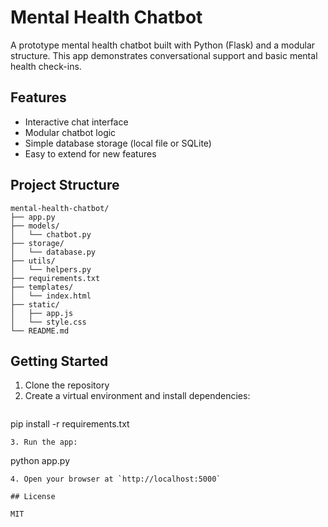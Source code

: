 # Mental Health Chatbot

A prototype mental health chatbot built with Python (Flask) and a modular structure. This app demonstrates conversational support and basic mental health check-ins.

## Features

- Interactive chat interface
- Modular chatbot logic
- Simple database storage (local file or SQLite)
- Easy to extend for new features

## Project Structure

```
mental-health-chatbot/
├── app.py
├── models/
│   └── chatbot.py
├── storage/
│   └── database.py
├── utils/
│   └── helpers.py
├── requirements.txt
├── templates/
│   └── index.html
├── static/
│   ├── app.js
│   └── style.css
└── README.md
```

## Getting Started

1. Clone the repository
2. Create a virtual environment and install dependencies:
   ```
pip install -r requirements.txt
```
3. Run the app:
   ```
python app.py
```
4. Open your browser at `http://localhost:5000`

## License

MIT
